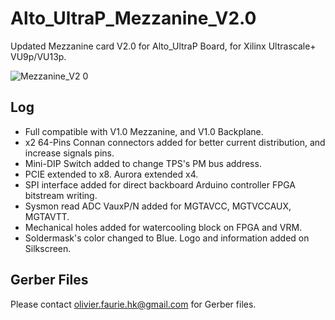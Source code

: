 # Alto_UltraP_Mezzanine_V2.0
Updated Mezzanine card V2.0 for Alto_UltraP Board, for Xilinx Ultrascale+ VU9p/VU13p. 

![Mezzanine_V2 0](https://github.com/user-attachments/assets/6f760b17-e291-44ea-aef2-f8fb70d67586)

## Log
- Full compatible with V1.0 Mezzanine, and V1.0 Backplane.
- x2 64-Pins Connan connectors added for better current distribution, and increase signals pins.
- Mini-DIP Switch added to change TPS's PM bus address.
- PCIE extended to x8. Aurora extended x4.
- SPI interface added for direct backboard Arduino controller FPGA bitstream writing.
- Sysmon read ADC VauxP/N added for MGTAVCC, MGTVCCAUX, MGTAVTT. 
- Mechanical holes added for watercooling block on FPGA and VRM.
- Soldermask's color changed to Blue. Logo and information added on Silkscreen.

## Gerber Files
Please contact [olivier.faurie.hk@gmail.com](olivier.faurie.hk@gmail.com) for Gerber files.
